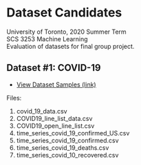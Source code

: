 # Dataset Candidates
 
University of Toronto, 2020 Summer Term<br/>
SCS 3253 Machine Learning<br/>
Evaluation of datasets for final group project.

## Dataset #1: COVID-19
- [View Dataset Samples (link)](https://colab.research.google.com/github/VernonNaidoo-Toronto/3253_ML_Final_Project_Candidates/blob/master/VN_COVID_19_Dataset_Group_1.ipynb)<br/>

Files:
1. covid_19_data.csv
1. COVID19_line_list_data.csv
1. COVID19_open_line_list.csv
1. time_series_covid_19_confirmed_US.csv
1. time_series_covid_19_confirmed.csv
1. time_series_covid_19_deaths.csv
1. time_series_covid_10_recovered.csv
